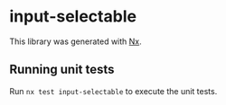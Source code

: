 # input-selectable

This library was generated with [Nx](https://nx.dev).

## Running unit tests

Run `nx test input-selectable` to execute the unit tests.
